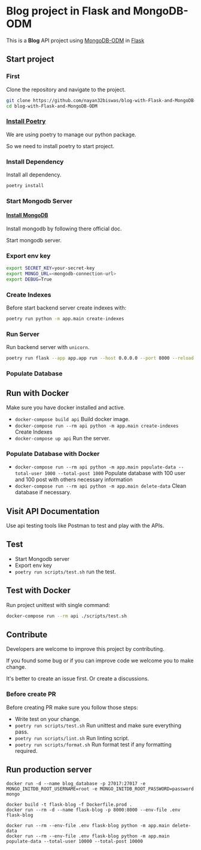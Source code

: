 # Blog project in Flask and MongoDB-ODM

This is a **Blog** API project using <a href="https://mongodb-odm.readthedocs.io" class="external-link" target="_blank">MongoDB-ODM</a> in <a href="https://flask.palletsprojects.com" class="external-link" target="_blank">Flask</a>

## Start project

### First

Clone the repository and navigate to the project.

```bash
git clone https://github.com/nayan32biswas/blog-with-Flask-and-MongoDB-ODM.git
cd blog-with-Flask-and-MongoDB-ODM
```

### [Install Poetry](https://python-poetry.org/docs/#installation)

We are using poetry to manage our python package.

So we need to install poetry to start project.

### Install Dependency

Install all dependency.

```bash
poetry install
```

### Start Mongodb Server

#### [Install MongoDB](https://www.mongodb.com/docs/manual/installation/)

Install mongodb by following there official doc.

Start mongodb server.

### Export env key

```bash
export SECRET_KEY=your-secret-key
export MONGO_URL=<mongodb-connection-url>
export DEBUG=True
```

### Create Indexes

Before start backend server create indexes with:

```bash
poetry run python -m app.main create-indexes
```

### Run Server

Run backend server with `unicorn`.

```bash
poetry run flask --app app.app run --host 0.0.0.0 --port 8000 --reload
```

### Populate Database

## Run with Docker

Make sure you have docker installed and active.

- `docker-compose build api` Build docker image.
- `docker-compose run --rm api python -m app.main create-indexes` Create Indexes
- `docker-compose up api` Run the server.


### Populate Database with Docker

- `docker-compose run --rm api python -m app.main populate-data --total-user 1000 --total-post 1000` Populate database with 100 user and 100 post with others necessary information
- `docker-compose run --rm api python -m app.main delete-data` Clean database if necessary.


## Visit API Documentation

Use api testing tools like Postman to test and play with the APIs.

## Test

- Start Mongodb server
- Export env key
- `poetry run scripts/test.sh` run the test.

## Test with Docker

Run project unittest with single command:

```bash
docker-compose run --rm api ./scripts/test.sh
```

## Contribute

Developers are welcome to improve this project by contributing.

If you found some bug or if you can improve code we welcome you to make change.

It's better to create an issue first. Or create a discussions.

### Before create PR

Before creating PR make sure you follow those steps:

- Write test on your change.
- `poetry run scripts/test.sh` Run unittest and make sure everything pass.
- `poetry run scripts/lint.sh` Run linting script.
- `poetry run scripts/format.sh` Run format test if any formatting required.

## Run production server

```
docker run -d --name blog_database -p 27017:27017 -e MONGO_INITDB_ROOT_USERNAME=root -e MONGO_INITDB_ROOT_PASSWORD=password mongo

docker build -t flask-blog -f Dockerfile.prod .
docker run --rm -d --name flask-blog -p 8000:8000 --env-file .env flask-blog

docker run --rm --env-file .env flask-blog python -m app.main delete-data
docker run --rm --env-file .env flask-blog python -m app.main populate-data --total-user 10000 --total-post 10000
```
